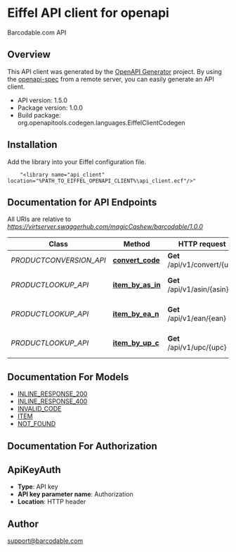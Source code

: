 # Eiffel API client for openapi

Barcodable.com API

## Overview
This API client was generated by the [OpenAPI Generator](https://openapi-generator.tech) project.  By using the [openapi-spec](https://openapis.org) from a remote server, you can easily generate an API client.

- API version: 1.5.0
- Package version: 1.0.0
- Build package: org.openapitools.codegen.languages.EiffelClientCodegen

## Installation
Add the library into your Eiffel configuration file.
```
    "<library name="api_client" location="%PATH_TO_EIFFEL_OPENAPI_CLIENT%\api_client.ecf"/>"
```

## Documentation for API Endpoints

All URIs are relative to *https://virtserver.swaggerhub.com/magicCashew/barcodable/1.0.0*

Class | Method | HTTP request | Description
------------ | ------------- | ------------- | -------------
*PRODUCTCONVERSION_API* | [**convert_code**](docs/PRODUCTCONVERSION_API.md#convert_code) | **Get** /api/v1/convert/{upc | ean | asin} | Convert between UPC, EAN, and ASIN product codes.
*PRODUCTLOOKUP_API* | [**item_by_as_in**](docs/PRODUCTLOOKUP_API.md#item_by_as_in) | **Get** /api/v1/asin/{asin} | Find item by asin code
*PRODUCTLOOKUP_API* | [**item_by_ea_n**](docs/PRODUCTLOOKUP_API.md#item_by_ea_n) | **Get** /api/v1/ean/{ean} | Find item by UPC code
*PRODUCTLOOKUP_API* | [**item_by_up_c**](docs/PRODUCTLOOKUP_API.md#item_by_up_c) | **Get** /api/v1/upc/{upc} | Find item by UPC code


## Documentation For Models

 - [INLINE_RESPONSE_200](docs/INLINE_RESPONSE_200.md)
 - [INLINE_RESPONSE_400](docs/INLINE_RESPONSE_400.md)
 - [INVALID_CODE](docs/INVALID_CODE.md)
 - [ITEM](docs/ITEM.md)
 - [NOT_FOUND](docs/NOT_FOUND.md)


## Documentation For Authorization


## ApiKeyAuth

- **Type**: API key 
- **API key parameter name**: Authorization
- **Location**: HTTP header


## Author

support@barcodable.com

